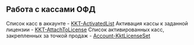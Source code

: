 ## Работа с кассами ОФД

Список касс в аккаунте - [KKT-ActivatedList](KKT-ActivatedList.md)
Активация кассы к заданной лицензии - [KKT-AttachToLicense](KKT-AttachToLicense.md)
Список активированных касс, закрепленных за точкой продаж - [Account-KktLicenseSet](Account-KktLicenseSet.md)
